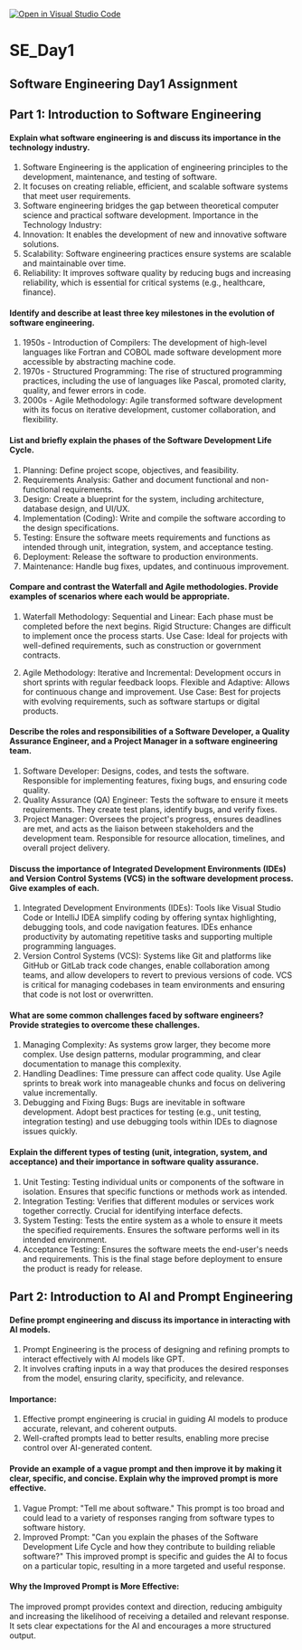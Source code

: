 [![Open in Visual Studio Code](https://classroom.github.com/assets/open-in-vscode-2e0aaae1b6195c2367325f4f02e2d04e9abb55f0b24a779b69b11b9e10269abc.svg)](https://classroom.github.com/online_ide?assignment_repo_id=15558373&assignment_repo_type=AssignmentRepo)
# SE_Day1
## Software Engineering Day1 Assignment

## Part 1: Introduction to Software Engineering

#### Explain what software engineering is and discuss its importance in the technology industry.
1) Software Engineering is the application of engineering principles to the development, maintenance, and testing of software.
2) It focuses on creating reliable, efficient, and scalable software systems that meet user requirements.
3) Software engineering bridges the gap between theoretical computer science and practical software development.
Importance in the Technology Industry:
1) Innovation: It enables the development of new and innovative software solutions.
2) Scalability: Software engineering practices ensure systems are scalable and maintainable over time.
3) Reliability: It improves software quality by reducing bugs and increasing reliability, which is essential for critical systems (e.g., healthcare, finance).

#### Identify and describe at least three key milestones in the evolution of software engineering.
1) 1950s - Introduction of Compilers: The development of high-level languages like Fortran and COBOL made software development more accessible by abstracting machine code.
2) 1970s - Structured Programming: The rise of structured programming practices, including the use of languages like Pascal, promoted clarity, quality, and fewer errors in code.
3) 2000s - Agile Methodology: Agile transformed software development with its focus on iterative development, customer collaboration, and flexibility.

#### List and briefly explain the phases of the Software Development Life Cycle.
1) Planning: Define project scope, objectives, and feasibility.
2) Requirements Analysis: Gather and document functional and non-functional requirements.
3) Design: Create a blueprint for the system, including architecture, database design, and UI/UX.
4) Implementation (Coding): Write and compile the software according to the design specifications.
5) Testing: Ensure the software meets requirements and functions as intended through unit, integration, system, and acceptance testing.
6) Deployment: Release the software to production environments.
7) Maintenance: Handle bug fixes, updates, and continuous improvement.

#### Compare and contrast the Waterfall and Agile methodologies. Provide examples of scenarios where each would be appropriate.
1) Waterfall Methodology:
Sequential and Linear: Each phase must be completed before the next begins.
Rigid Structure: Changes are difficult to implement once the process starts.
Use Case: Ideal for projects with well-defined requirements, such as construction or government contracts.

2) Agile Methodology:
Iterative and Incremental: Development occurs in short sprints with regular feedback loops.
Flexible and Adaptive: Allows for continuous change and improvement.
Use Case: Best for projects with evolving requirements, such as software startups or digital products.

#### Describe the roles and responsibilities of a Software Developer, a Quality Assurance Engineer, and a Project Manager in a software engineering team.
1) Software Developer: Designs, codes, and tests the software. Responsible for implementing features, fixing bugs, and ensuring code quality.
2) Quality Assurance (QA) Engineer: Tests the software to ensure it meets requirements. They create test plans, identify bugs, and verify fixes.
3) Project Manager: Oversees the project's progress, ensures deadlines are met, and acts as the liaison between stakeholders and the development team. Responsible for resource allocation, timelines, and overall project delivery.

#### Discuss the importance of Integrated Development Environments (IDEs) and Version Control Systems (VCS) in the software development process. Give examples of each.
1) Integrated Development Environments (IDEs): Tools like Visual Studio Code or IntelliJ IDEA simplify coding by offering syntax highlighting, debugging tools, and code navigation features. IDEs enhance productivity by automating repetitive tasks and supporting multiple programming languages.
2) Version Control Systems (VCS): Systems like Git and platforms like GitHub or GitLab track code changes, enable collaboration among teams, and allow developers to revert to previous versions of code. VCS is critical for managing codebases in team environments and ensuring that code is not lost or overwritten.

#### What are some common challenges faced by software engineers? Provide strategies to overcome these challenges.
1) Managing Complexity: As systems grow larger, they become more complex. Use design patterns, modular programming, and clear documentation to manage this complexity.
2) Handling Deadlines: Time pressure can affect code quality. Use Agile sprints to break work into manageable chunks and focus on delivering value incrementally.
3) Debugging and Fixing Bugs: Bugs are inevitable in software development. Adopt best practices for testing (e.g., unit testing, integration testing) and use debugging tools within IDEs to diagnose issues quickly.

#### Explain the different types of testing (unit, integration, system, and acceptance) and their importance in software quality assurance.
1) Unit Testing: Testing individual units or components of the software in isolation. Ensures that specific functions or methods work as intended.
2) Integration Testing: Verifies that different modules or services work together correctly. Crucial for identifying interface defects.
3) System Testing: Tests the entire system as a whole to ensure it meets the specified requirements. Ensures the software performs well in its intended environment.
4) Acceptance Testing: Ensures the software meets the end-user's needs and requirements. This is the final stage before deployment to ensure the product is ready for release.


## Part 2: Introduction to AI and Prompt Engineering


#### Define prompt engineering and discuss its importance in interacting with AI models.
1) Prompt Engineering is the process of designing and refining prompts to interact effectively with AI models like GPT.
2) It involves crafting inputs in a way that produces the desired responses from the model, ensuring clarity, specificity, and relevance.

#### Importance:
1) Effective prompt engineering is crucial in guiding AI models to produce accurate, relevant, and coherent outputs.
2) Well-crafted prompts lead to better results, enabling more precise control over AI-generated content.

#### Provide an example of a vague prompt and then improve it by making it clear, specific, and concise. Explain why the improved prompt is more effective.
1) Vague Prompt: "Tell me about software." This prompt is too broad and could lead to a variety of responses ranging from software types to software history.
2) Improved Prompt: "Can you explain the phases of the Software Development Life Cycle and how they contribute to building reliable software?" This improved prompt is specific and guides the AI to focus on a particular topic, resulting in a more targeted and useful response.

#### Why the Improved Prompt is More Effective:
The improved prompt provides context and direction, reducing ambiguity and increasing the likelihood of receiving a detailed and relevant response. It sets clear expectations for the AI and encourages a more structured output.
